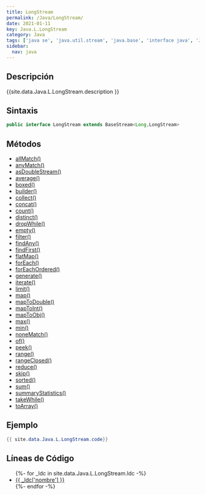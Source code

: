 ```yaml
---
title: LongStream
permalink: /Java/LongStream/
date: 2021-01-11
key: Java.L.LongStream
category: Java
tags: ['java se', 'java.util.stream', 'java.base', 'interface java', 'Java 1.8']
sidebar: 
  nav: java
---
```


## Descripción
{{site.data.Java.L.LongStream.description }}

## Sintaxis
~~~java
public interface LongStream extends BaseStream<Long,LongStream>
~~~

## Métodos
* [allMatch()](/Java/LongStream/allMatch)
* [anyMatch()](/Java/LongStream/anyMatch)
* [asDoubleStream()](/Java/LongStream/asDoubleStream)
* [average()](/Java/LongStream/average)
* [boxed()](/Java/LongStream/boxed)
* [builder()](/Java/LongStream/builder)
* [collect()](/Java/LongStream/collect)
* [concat()](/Java/LongStream/concat)
* [count()](/Java/LongStream/count)
* [distinct()](/Java/LongStream/distinct)
* [dropWhile()](/Java/LongStream/dropWhile)
* [empty()](/Java/LongStream/empty)
* [filter()](/Java/LongStream/filter)
* [findAny()](/Java/LongStream/findAny)
* [findFirst()](/Java/LongStream/findFirst)
* [flatMap()](/Java/LongStream/flatMap)
* [forEach()](/Java/LongStream/forEach)
* [forEachOrdered()](/Java/LongStream/forEachOrdered)
* [generate()](/Java/LongStream/generate)
* [iterate()](/Java/LongStream/iterate)
* [limit()](/Java/LongStream/limit)
* [map()](/Java/LongStream/map)
* [mapToDouble()](/Java/LongStream/mapToDouble)
* [mapToInt()](/Java/LongStream/mapToInt)
* [mapToObj()](/Java/LongStream/mapToObj)
* [max()](/Java/LongStream/max)
* [min()](/Java/LongStream/min)
* [noneMatch()](/Java/LongStream/noneMatch)
* [of()](/Java/LongStream/of)
* [peek()](/Java/LongStream/peek)
* [range()](/Java/LongStream/range)
* [rangeClosed()](/Java/LongStream/rangeClosed)
* [reduce()](/Java/LongStream/reduce)
* [skip()](/Java/LongStream/skip)
* [sorted()](/Java/LongStream/sorted)
* [sum()](/Java/LongStream/sum)
* [summaryStatistics()](/Java/LongStream/summaryStatistics)
* [takeWhile()](/Java/LongStream/takeWhile)
* [toArray()](/Java/LongStream/toArray)

## Ejemplo
~~~java
{{ site.data.Java.L.LongStream.code}}
~~~

## Líneas de Código
<ul>
{%- for _ldc in site.data.Java.L.LongStream.ldc -%}
   <li>
       <a href="{{_ldc['url'] }}">{{ _ldc['nombre'] }}</a>
   </li>
{%- endfor -%}
</ul>
